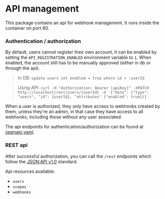 # API management

This package contains an api for webhook management. It runs inside the container on port 80.

### Authentication / authorization

By default, users cannot register their own account, it can be enabled by setting the `API_REGISTRATION_ENABLED`
environment variable to `1`. When enabled, the account still has to be manually approved (either in db or through the api).

> In DB: `update users set enabled = true where id = :userId`

> Using API: `curl -H "Authorization: Bearer [apiKey]" -XPATCH http://localhost/rest/users/{userId} -d '{"data": {"type": "users", "id": {userId}, "attributes" {"enabled": true}}}'`

When a user is authorized, they only have access to webhooks created by them, unless they're an admin, in that case they
have access to all webhooks, including those without any user associated.

The api endpoints for authentication/authorization can be found at [openapi.yaml](../openapi.yaml).

### REST api

After successful authorization, you can call the `/rest` endpoints which follow the [JSON:API v1.0](https://jsonapi.org/format/1.0/) standard.

Api resources available:

- `users`
- `scopes`
- `webhooks`
